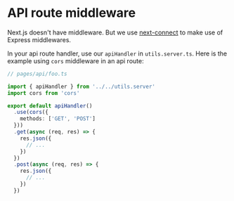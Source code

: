 # API route middleware

Next.js doesn't have middleware. But we use [next-connect](https://github.com/hoangvvo/next-connect) to make use of Express middlewares.

In your api route handler, use our `apiHandler` in `utils.server.ts`. Here is the example using `cors` middleware in an api route:

```ts
// pages/api/foo.ts

import { apiHandler } from '../../utils.server'
import cors from 'cors'

export default apiHandler()
  .use(cors({
    methods: ['GET', 'POST']
  }))
  .get(async (req, res) => {
    res.json({
      // ...
    })
  })
  .post(async (req, res) => {
    res.json({
      // ...
    })
  })
```
